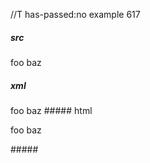 //T has-passed:no
example 617
##### src
foo
baz
##### xml
<?xml version="1.0" encoding="UTF-8"?>
<!DOCTYPE document SYSTEM "CommonMark.dtd">
<document xmlns="http://commonmark.org/xml/1.0">
  <paragraph>
    <text>foo</text>
    <softbreak />
    <text>baz</text>
  </paragraph>
</document>
##### html
<p>foo
baz</p>
#####
